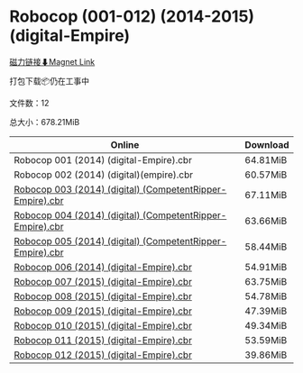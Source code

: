 # Robocop (001-012) (2014-2015) (digital-Empire)

[磁力链接⬇Magnet Link](magnet:?xt=urn:btih:6e4bc9386599a85a744e47fc617c7148152c6750&dn=Robocop%20%28001-012%29%20%282014-2015%29%20%28digital-Empire%29)

打包下载📦仍在工事中

文件数：12

总大小：678.21MiB

Online | Download
--- | ---
Robocop 001 (2014) (digital-Empire).cbr | 64.81MiB
Robocop 002 (2014) (digital)(empire).cbr | 60.57MiB
[Robocop 003 (2014) (digital) (CompetentRipper-Empire).cbr](https://github.com/alicewish/markdown/blob/master/comic/Robocop-003-2014-digital-CompetentRipper-Empire-cbr.md) | 67.11MiB
[Robocop 004 (2014) (digital) (CompetentRipper-Empire).cbr](https://github.com/alicewish/markdown/blob/master/comic/Robocop-004-2014-digital-CompetentRipper-Empire-cbr.md) | 63.66MiB
[Robocop 005 (2014) (digital) (CompetentRipper-Empire).cbr](https://github.com/alicewish/markdown/blob/master/comic/Robocop-005-2014-digital-CompetentRipper-Empire-cbr.md) | 58.44MiB
[Robocop 006 (2014) (digital-Empire).cbr](https://github.com/alicewish/markdown/blob/master/comic/Robocop-006-2014-digital-Empire-cbr.md) | 54.91MiB
[Robocop 007 (2015) (digital-Empire).cbr](https://github.com/alicewish/markdown/blob/master/comic/Robocop-007-2015-digital-Empire-cbr.md) | 63.75MiB
[Robocop 008 (2015) (digital-Empire).cbr](https://github.com/alicewish/markdown/blob/master/comic/Robocop-008-2015-digital-Empire-cbr.md) | 54.78MiB
[Robocop 009 (2015) (digital-Empire).cbr](https://github.com/alicewish/markdown/blob/master/comic/Robocop-009-2015-digital-Empire-cbr.md) | 47.39MiB
[Robocop 010 (2015) (digital-Empire).cbr](https://github.com/alicewish/markdown/blob/master/comic/Robocop-010-2015-digital-Empire-cbr.md) | 49.34MiB
[Robocop 011 (2015) (digital-Empire).cbr](https://github.com/alicewish/markdown/blob/master/comic/Robocop-011-2015-digital-Empire-cbr.md) | 53.59MiB
[Robocop 012 (2015) (digital-Empire).cbr](https://github.com/alicewish/markdown/blob/master/comic/Robocop-012-2015-digital-Empire-cbr.md) | 39.86MiB
